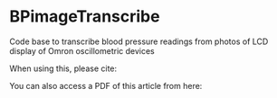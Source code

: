 # BPimageTranscribe
Code base to transcribe blood pressure readings from photos of LCD display of Omron oscillometric devices

When using this, please cite:

You can also access a PDF of this article from here:
